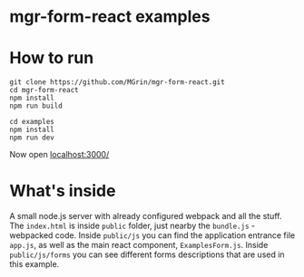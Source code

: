 # mgr-form-react examples

# How to run
```
git clone https://github.com/MGrin/mgr-form-react.git
cd mgr-form-react
npm install
npm run build

cd examples
npm install
npm run dev
```
Now open [localhost:3000/](http://localhost:3000/)

# What's inside
A small node.js server with already configured webpack and all the stuff.
The `index.html` is inside `public` folder, just nearby the `bundle.js` - webpacked code.
Inside `public/js` you can find the application entrance file `app.js`, as well as the main react component, `ExamplesForm.js`.
Inside `public/js/forms` you can see different forms descriptions that are used in this example.
